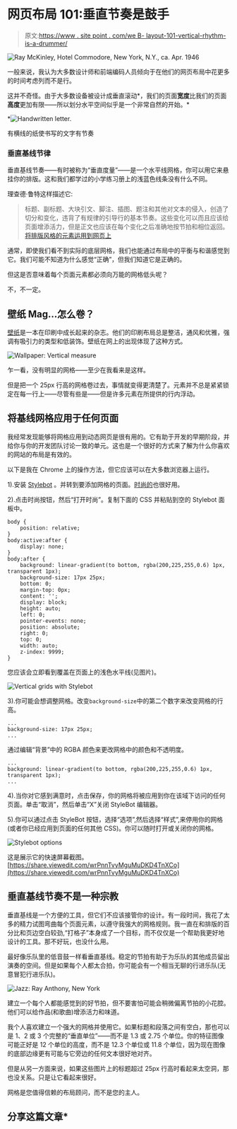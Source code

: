 # 网页布局 101:垂直节奏是鼓手

> 原文:[https://www . site point . com/we B- layout-101-vertical-rhythm-is-a-drummer/](https://www.sitepoint.com/web-layout-101-vertical-rhythm-is-a-drummer/)

![Ray McKinley, Hotel Commodore, New York, N.Y., ca. Apr. 1946](../Images/2b3e4f7807149c56ae1214a78a33e5a4.png)

一般来说，我认为大多数设计师和前端编码人员倾向于在他们的网页布局中花更多的时间考虑列而不是行。

这并不奇怪。由于大多数设备被设计成垂直滚动*，我们的页面**宽度**比我们的页面**高度**更加有限——所以划分水平空间似乎是一个非常自然的开始。*

*![Handwritten letter.](../Images/4fe1d5ccca9bfdd1e3b0a2a01b5a08cb.png)

有横线的纸使书写的文字有节奏

### 垂直基线节律

垂直基线节奏——有时被称为“垂直度量”——是一个水平线网格，你可以用它来悬挂你的排版。这和我们都学过的小学练习册上的浅蓝色线条没有什么不同。

理查德·鲁特这样描述它:

> 标题、副标题、大块引文、脚注、插图、题注和其他对文本的侵入，创造了切分和变化，违背了有规律的引导行的基本节奏。这些变化可以而且应该给页面增添活力，但是正文也应该在每个变化之后准确地按节拍和相位返回。
> [将排版风格的元素运用到网页上](http://webtypography.net/2.2.2)

通常，即使我们看不到实际的底层网格，我们也能通过布局中的平衡与和谐感觉到它。我们可能不知道为什么感觉“正确”，但我们知道它是正确的。

但这是否意味着每个页面元素都必须向万能的网格低头呢？

不，不一定。

## 壁纸 Mag…怎么卷？

[壁纸](http://www.wallpaper.com/)是一本在印刷中成长起来的杂志。他们的印刷布局总是整洁，通风和优雅，强调有吸引力的类型和低装饰。壁纸在网上的出现体现了这种方式。

![Wallpaper: Vertical measure](../Images/314fabb652a364b180ccb2d378f3e766.png)

乍一看，没有明显的网格——至少在我看来是这样。

但是把一个 25px 行高的网格卷过去，事情就变得更清楚了。元素并不总是紧紧锁定在每一行上——尽管有些是——但是许多元素在所提供的行内浮动。

## 将基线网格应用于任何页面

我经常发现能够将网格应用到动态网页是很有用的。它有助于开发的早期阶段，并给你与你的开发团队讨论一致的单元。这也是一个很好的方式来了解为什么你喜欢的网站的布局是有效的。

以下是我在 Chrome 上的操作方法，但它应该可以在大多数浏览器上运行。

1).安装 [Stylebot](https://chrome.google.com/webstore/detail/stylebot/oiaejidbmkiecgbjeifoejpgmdaleoha?hl=en) 。并转到要添加网格的页面。[时尚的](https://chrome.google.com/webstore/detail/stylish-custom-themes-for/fjnbnpbmkenffdnngjfgmeleoegfcffe?hl=en)也很好用。

2).点击时尚按钮，然后“打开时尚”。复制下面的 CSS 并粘贴到空的 Stylebot 面板中。

```
body {
    position: relative;
}
body:active:after {
    display: none;
}
body:after {
    background: linear-gradient(to bottom, rgba(200,225,255,0.6) 1px, transparent 1px);
    background-size: 17px 25px;
    bottom: 0;
    margin-top: 0px;
    content: '';
    display: block;
    height: auto;
    left: 0;
    pointer-events: none;
    position: absolute;
    right: 0;
    top: 0;
    width: auto;
    z-index: 9999;
}
```

您应该会立即看到覆盖在页面上的浅色水平线(见图片)。

![Vertical grids with Stylebot](../Images/6ed23bf7991c7cc94a94d273363612f9.png)

3).你可能会想调整网格。改变`background-size`中的第二个数字来改变网格的行高。

```
...
background-size: 17px 25px;
...
```

通过编辑“背景”中的 RGBA 颜色来更改网格中的颜色和不透明度。

```
...
background: linear-gradient(to bottom, rgba(200,225,255,0.6) 1px, transparent 1px);
...
```

4).当你对它感到满意时，点击保存，你的网格将被应用到你在该域下访问的任何页面。单击“取消”，然后单击“X”关闭 StyleBot 编辑器。

5).你可以通过点击 StyleBot 按钮，选择“选项”,然后选择“样式”,来停用你的网格(或者你已经应用到页面的任何其他 CSS)。你可以随时打开或关闭你的网格。

![Stylebot options](../Images/61fd98f79a0c27b73d922da300a47da2.png)

这是展示它的快速屏幕截图。[https://share.viewedit.com/wrPnnTvyMguMuDKD4TnXCo](https://share.viewedit.com/wrPnnTvyMguMuDKD4TnXCo)

## 垂直基线节奏不是一种宗教

垂直基线是一个方便的工具，但它们不应该接管你的设计。有一段时间，我花了太多的精力试图弯曲每个页面元素，以遵守我强大的网格规则。我一直在和排版的百分比和页边空白较劲,“打格子”本身成了一个目标，而不仅仅是一个帮助我更好地设计的工具。那不好玩，也没什么用。

最好像乐队里的低音鼓一样看垂直基线。稳定的节拍有助于为乐队的其他成员留出演奏的空间。但是如果每个人都太合拍，你可能会有一个相当无聊的行进乐队(无意冒犯行进乐队)。

![Jazz: Ray Anthony, New York](../Images/dce02788b2a24eb76bc6b812ad40927e.png)

建立一个每个人都能感觉到的好节拍，但不要害怕可能会稍微偏离节拍的小花腔。他们可以给作品(和歌曲)增添活力和味道。

我个人喜欢建立一个强大的网格并使用它。如果标题和段落之间有空白，那也可以是 1、2 或 3 个完整的“垂直单位”——而不是 1.3 或 2.75 个单位。你的特征图像可能正好是 12 个单位的高度，而不是 12.3 个单位或 11.8 个单位，因为现在图像的底部边缘更有可能与它旁边的任何文本很好地对齐。

但是从另一方面来说，如果这些图片上的标题超过 25px 行高时看起来太空洞，那也没关系。只是让它看起来很好。

网格是您值得信赖的布局顾问，而不是您的主人。

## 分享这篇文章*